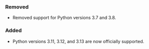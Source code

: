 ### Removed

- Removed support for Python versions 3.7 and 3.8.

### Added

- Python versions 3.11, 3.12, and 3.13 are now officially supported.
